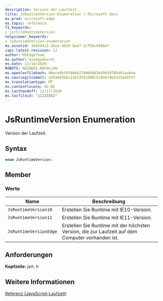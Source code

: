 ```yaml
---
description: Version der Laufzeit.
title: JsRuntimeVersion-Enumeration | Microsoft docs
ms.prod: microsoft-edge
ms.topic: reference
f1_keywords:
- jsrt/JsRuntimeVersion
helpviewer_keywords:
- JsRuntimeVersion enumeration
ms.assetid: 3de69423-3bee-4d20-8ae7-2cf56c848be7
caps.latest.revision: 12
author: MSEdgeTeam
ms.author: msedgedevrel
ms.date: 11/19/2020
ROBOTS: NOINDEX,NOFOLLOW
ms.openlocfilehash: 80ece9bf9f80de279bb8d63bd9e50705d63aab4a
ms.sourcegitcommit: a35a6b5bbc21b7df61d08cbc6b074b5325ad4fef
ms.translationtype: MT
ms.contentlocale: de-DE
ms.lasthandoff: 12/17/2020
ms.locfileid: "11233562"
---
```

# JsRuntimeVersion Enumeration

Version der Laufzeit.  
  
## Syntax  
  
```cpp  
enum JsRuntimeVersion;  
```  
  
## Member  
  
### Werte  
  
|Name|Beschreibung|  
|----------|-----------------|  
|`JsRuntimeVersion10`|Erstellen Sie Runtime mit IE10-Version.|  
|`JsRuntimeVersion11`|Erstellen Sie Runtime mit IE11-Version.|  
|`JsRuntimeVersionEdge`|Erstellen Sie Runtime mit der höchsten Version, die zur Laufzeit auf dem Computer vorhanden ist.|  
  
## Anforderungen  
 **Kopfzeile:** jsrt. h  
  
## Weitere Informationen  
 [Referenz (JavaScript-Laufzeit)](../chakra-hosting/reference-javascript-runtime.md)

